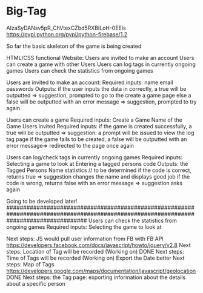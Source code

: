 # Big-Tag

AIzaSyDANsv5pR_ChVtexCZbd5RXBiLoH-0EEls
https://pypi.python.org/pypi/python-firebase/1.2

So far the basic skeleton of the game is being created

HTML/CSS functional Website: 
  Users are invited to make an account
  Users can create a game with other Users
  Users can log tags in currently ongoing games
  Users can check the statistics from ongoing games
  
Users are invited to make an account:
 Required inputs:
    name
    email
    passwords
 Outputs:
    if the user inputs the data in correctly, a true will be outputted => suggestion, prompted to go to the create a game page
    else a false will be outputted with an error message => suggestion, prompted to try again
  
Users can create a game
  Required inputs:
    Create a Game
    Name of the Game
    Users invited
  Required inputs:
      if the game is created successfully, a true will be outputted => suggestion: a prompt will be issued to view the log tag page
      if the game fails to be created, a false will be outputted with an error message=> redirected to the page once again
  
Users can log/check tags in currently ongoing games
  Required inputs:
      Selecting a game to look at
      Entering a tagged persons code
  Outputs:
      the Tagged Persons Name
      statistics // to be determined
      if the code is correct, returns true => suggestion changes the name and displays good job
      if the code is wrong, returns false  with an error message => suggestion asks again 
  
  
Going to be developed later!
########################################################################################################################################
Users can check the statistics from ongoing games
  Required inputs: 
    Selecting the game to look at
    
Next steps: JS would pull user information from FB with FB API https://developers.facebook.com/docs/javascript/howto/jquery/v2.8
Next steps: Location of Tag will be recorded (Working on) DONE
Next steps: Time of Tags will be recorded (Working on) Export the Date better
Next steps: Map of Tags https://developers.google.com/maps/documentation/javascript/geolocation DONE
Next steps: the Tag page: exporting information about the details about a specific person

